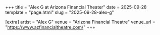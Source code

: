 +++
title = "Alex G at Arizona Financial Theater"
date = 2025-09-28
template = "page.html"
slug = "2025-09-28-alex-g"

[extra]
artist = "Alex G"
venue = "Arizona Financial Theatre"
venue_url = "https://www.azfinancialtheatre.com/"
+++
